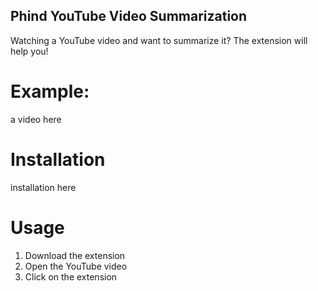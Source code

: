 ## Phind YouTube Video Summarization
Watching a YouTube video and want to summarize it?
The extension will help you!

# Example:
a video here

# Installation
installation here

# Usage
1. Download the extension
2. Open the YouTube video
3. Click on the extension
